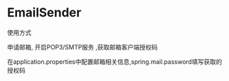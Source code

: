 # EmailSender
使用方式

申请邮箱, 开启POP3/SMTP服务 ,获取邮箱客户端授权码

在application.properties中配置邮箱相关信息,spring.mail.password填写获取的授权码
